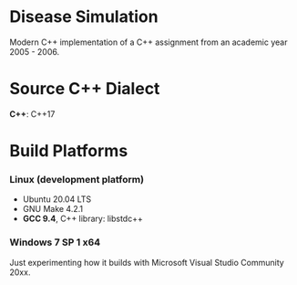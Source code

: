 # Disease Simulation

Modern C++ implementation of a C++ assignment from an academic year 2005 - 2006.


# Source C++ Dialect

**C++**: C++17 

# Build Platforms
### Linux (development platform)
- Ubuntu 20.04 LTS
- GNU Make 4.2.1
- **GCC 9.4**,  C++ library: libstdc++


### Windows 7 SP 1 x64

Just experimenting how it builds with Microsoft Visual Studio Community 20xx.



